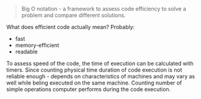 > Big O notation - a framework to assess code efficiency to solve a problem and compare different solutions.

What does efficient code actually mean?
Probably:
- fast
- memory-efficient
- readable

To assess speed of the code, the time of execution can be calculated with timers.
Since counting physical time duration of code execution is not reliable enough - depends on characteristics
of machines and may vary as well while beling executed on the same machine.
Counting number of simple operations computer performs during the code execution.


